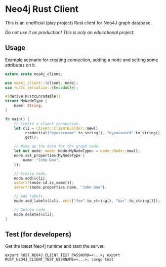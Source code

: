 Neo4j Rust Client
=================

This is an unofficial (play project) Rust client for Neo4J graph database.

*Do not use it on production! This is only an educational project.*


Usage
-----

Example scenario for creating connection, adding a node and setting some attributes on it.

```rust
extern crate neo4j_client;

use neo4j_client::{client, node};
use rustc_serialize::{Encodable};

#[derive(RustcEncodable)]
struct MyNodeType {
    name: String,
}

fn main() {
    // Create a client connection.
    let cli = client::ClientBuilder::new()
        .credential("myusername".to_string(), "mypassword".to_string())
        .get();

    // Make up the data for the graph node.
    let mut node: node::Node<MyNodeType> = node::Node::new();
    node.set_properties(MyNodeType {
        name: "John Doe",
    });

    // Create node.
    node.add(&cli);
    assert!(node.id.is_some());
    assert!(node.properties.name, "John Doe");

    // Add labels.
    node.add_labels(&cli, vec!["foo".to_string(), "bar".to_string()]);

    // Delete node.
    node.delete(&cli);
}
```


Test (for developers)
---------------------

Get the latest Neo4j runtime and start the server.

```shell
export RUST_NEO4J_CLIENT_TEST_PASSWORD=<...>; export RUST_NEO4J_CLIENT_TEST_USERNAME=<...>; cargo test
```
